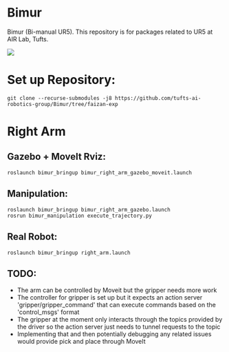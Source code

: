 # Bimur
Bimur (Bi-manual UR5). This repository is for packages related to UR5 at AIR Lab, Tufts.

<img src="pics/Bimur.png" align="middle">

# Set up Repository:
`git clone --recurse-submodules -j8 https://github.com/tufts-ai-robotics-group/Bimur/tree/faizan-exp` 

# Right Arm

## Gazebo + MoveIt Rviz:

`roslaunch bimur_bringup bimur_right_arm_gazebo_moveit.launch`

## Manipulation:

```
roslaunch bimur_bringup bimur_right_arm_gazebo.launch
rosrun bimur_manipulation execute_trajectory.py
```

## Real Robot:

`roslaunch bimur_bringup right_arm.launch`

## TODO:
- The arm can be controlled by Moveit but the gripper needs more work
- The controller for gripper is set up but it expects an action server 'gripper/gripper_command' that can execute commands based on the 'control_msgs' format
- The gripper at the moment only interacts through the topics provided by the driver so the action server just needs to tunnel requests to the topic
- Implementing that and then potentially debugging any related issues would provide pick and place through MoveIt
